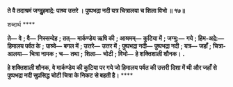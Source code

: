 **ते वै तदाश्रमं जग्मुॢहमाद्रे: पाश्र्व उत्तरे ।** **पुष्पभद्रा नदी यत्र चित्रालया च शिला विभो ॥ १७॥** 

शब्दार्थ **** 

**ते—** **वे** **; वै—** **निस्सन्देह** **; तत्—** **मार्कण्डेय ऋषि की** **; आश्रमम्—** **कुटिया में** **; जग्मु:—** **गये** **; हिम-अद्रे:—** **हिमालय पर्वत के** **;** **पाश्र्वे—** **बगल में** **; उत्तरे—** **उत्तर में** **; पुष्पभद्रा नदी—** **पुष्पभद्रा नदी** **; यत्र—** **जहाँ** **; चित्रा-आलया—** **चित्रा नामक** **; च—** **तथा** **;** **शिला—** **चोटी** **; विभो—** **हे शक्तिशाली शौनक।** **.** 

**हे शक्तिशाली शौनक, वे मार्कण्डेय की कुटिया पर गये जो हिमालय पर्वत की उत्तरी** **दिशा में थी और जहाँ से पुष्पभद्रा नदी सुप्रसिद्ध चोटी चित्रा के निकट से बहती है।** **** 